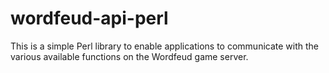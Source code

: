 wordfeud-api-perl
=================

This is a simple Perl library to enable applications to communicate with the
various available functions on the Wordfeud game server.
